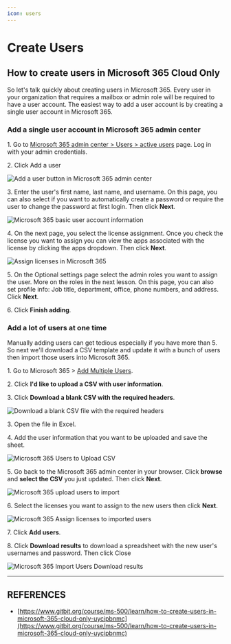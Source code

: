 ```yaml
---
icon: users
---
```


# Create Users

## How to create users in Microsoft 365 Cloud Only

So let's talk quickly about creating users in Microsoft 365. Every user in your organization that requires a mailbox or admin role will be required to have a user account. The easiest way to add a user account is by creating a single user account in Microsoft 365.

### Add a single user account in Microsoft 365 admin center

1\. Go to [Microsoft 365 admin center > Users > active users](https://admin.microsoft.com/Adminportal/Home?source=applauncher#/users) page. Log in with your admin credentials.

2\. Click Add a user

![Add a user button in Microsoft 365 admin center](https://i.ibb.co/9ZJ0d61/Add-User-in-Microsoft-365.png)

3\. Enter the user's first name, last name, and username. On this page, you can also select if you want to automatically create a password or require the user to change the password at first login. Then click **Next**.

![Microsoft 365 basic user account information](https://i.ibb.co/gycTqzd/basic-user-account-information.png)

4\. On the next page, you select the license assignment. Once you check the license you want to assign you can view the apps associated with the license by clicking the apps dropdown. Then click **Next**.

![Assign licenses in Microsoft 365](https://i.ibb.co/0BwW2xG/assign-licenses.png)

5\. On the Optional settings page select the admin roles you want to assign the user. More on the roles in the next lesson. On this page, you can also set profile info: Job title, department, office, phone numbers, and address. Click **Next**.

6\. Click **Finish adding**.

### Add a lot of users at one time

Manually adding users can get tedious especially if you have more than 5. So next we'll download a CSV template and update it with a bunch of users then import those users into Microsoft 365.

1\. Go to Microsoft 365 > [Add Multiple Users](https://admin.microsoft.com/Adminportal/Home?source=applauncher#/users/:/addmultipleusers).

2\. Click **I'd like to upload a CSV with user information**.

3\. Click **Download a blank CSV with the required headers**.

![Download a blank CSV file with the required headers](https://i.ibb.co/QPwjHtj/download-blank-csv-to-import-users.png)

3\. Open the file in Excel.

4\. Add the user information that you want to be uploaded and save the sheet.

![Microsoft 365 Users to Upload CSV](https://i.ibb.co/Jxk3Xnp/users-to-upload.png)

5\. Go back to the Microsoft 365 admin center in your browser. Click **browse** and **select the CSV** you just updated. Then click **Next**.

![Microsoft 365 upload users to import](https://i.ibb.co/LJgyy10/microsoft-365-upload-csv-for-user-import.png)

6\. Select the licenses you want to assign to the new users then click **Next**.

![Microsoft 365 Assign licenses to imported users](https://i.ibb.co/DGCxsp0/microsoft-365-select-licenses.png)

7\. Click **Add users**.

8\. Click **Download results** to download a spreadsheet with the new user's usernames and password. Then click Close

![Microsoft 365 Import Users Download results](https://i.ibb.co/wwK3m1N/microsoft-365-import-users-download-results.png)



***

## REFERENCES

* [https://www.gitbit.org/course/ms-500/learn/how-to-create-users-in-microsoft-365-cloud-only-uycipbnmc](https://www.gitbit.org/course/ms-500/learn/how-to-create-users-in-microsoft-365-cloud-only-uycipbnmc)

